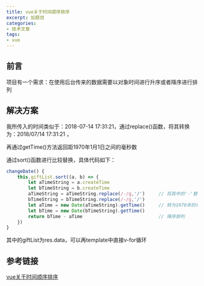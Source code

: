```yaml
---
title: vue关于时间顺序排序
excerpt: 如题目
categories:
- 技术文章
tags:
- vue
---
```


## 前言
项目有一个需求：在使用后台传来的数据需要以对象时间进行升序或者降序进行排列

## 解决方案
我所传入的时间类似于：2018-07-14 17:31:21，通过replace()函数，将其转换为：2018/07/14 17:31:21 ，

再通过getTime()方法返回距1970年1月1日之间的毫秒数

通过sort()函数进行比较替换，具体代码如下：
```javascript
changeDate() {
    this.giftList.sort((a, b) => {
        let aTimeString = a.createTime
        let bTimeString = b.createTime
        aTimeString = aTimeString.replace(/-/g,'/')     // 将其中的'-'替换为'/'
        bTimeString = bTimeString.replace(/-/g,'/')
        let aTime = new Date(aTimeString).getTime()     // 转为1970年的毫秒
        let bTime = new Date(bTimeString).getTime()
        return bTime - aTime                            // 降序排列
    })
}

```

其中的giftList为res.data，可以再template中直接v-for循环

## 参考链接
[vue关于时间顺序排序](https://blog.csdn.net/weixin_35252758/article/details/81045787)